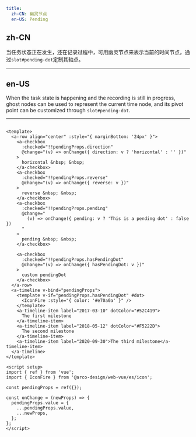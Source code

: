 ```yaml
title:
  zh-CN: 幽灵节点
  en-US: Pending
```

## zh-CN

当任务状态正在发生，还在记录过程中，可用幽灵节点来表示当前的时间节点，通过`slot#pending-dot`定制其轴点。

---

## en-US

When the task state is happening and the recording is still in progress, ghost nodes can be used to represent the current time node, and its pivot point can be customized through `slot#pending-dot`.

---

```vue

<template>
  <a-row align="center" :style="{ marginBottom: '24px' }">
    <a-checkbox
      :checked="!!pendingProps.direction"
      @change="(v) => onChange({ direction: v ? 'horizontal' : '' })"
    >
      horizontal &nbsp; &nbsp;
    </a-checkbox>
    <a-checkbox
      :checked="!!pendingProps.reverse"
      @change="(v) => onChange({ reverse: v })"
    >
      reverse &nbsp; &nbsp;
    </a-checkbox>
    <a-checkbox
      :checked="!!pendingProps.pending"
      @change="
        (v) => onChange({ pending: v ? 'This is a pending dot' : false })
      "
    >
      pending &nbsp; &nbsp;
    </a-checkbox>

    <a-checkbox
      :checked="!!pendingProps.hasPendingDot"
      @change="(v) => onChange({ hasPendingDot: v })"
    >
      custom pendingDot
    </a-checkbox>
  </a-row>
  <a-timeline v-bind="pendingProps">
    <template v-if="pendingProps.hasPendingDot" #dot>
      <IconFire :style="{ color: '#e70a0a' }" />
    </template>
    <a-timeline-item label="2017-03-10" dotColor="#52C419">
      The first milestone
    </a-timeline-item>
    <a-timeline-item label="2018-05-12" dotColor="#F5222D">
      The second milestone
    </a-timeline-item>
    <a-timeline-item label="2020-09-30">The third milestone</a-timeline-item>
  </a-timeline>
</template>

<script setup>
import { ref } from 'vue';
import { IconFire } from '@arco-design/web-vue/es/icon';

const pendingProps = ref({});

const onChange = (newProps) => {
  pendingProps.value = {
    ...pendingProps.value,
    ...newProps,
  };
};
</script>
```
